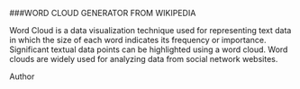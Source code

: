 ###WORD CLOUD GENERATOR FROM WIKIPEDIA

Word Cloud is a data visualization technique used for representing text data in which the size of each word indicates its frequency or importance. Significant textual data points can be highlighted using a word cloud. Word clouds are widely used for analyzing data from social network websites.

Author <a href="https://github.com/tanya-johari"></a>